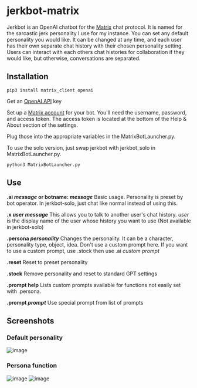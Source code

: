 # jerkbot-matrix

Jerkbot is an OpenAI chatbot for the [Matrix](https://matrix.org/) chat protocol.  It is named for the sarcastic jerk personality I use for my instance.  You can set any default personality you would like.  It can be changed at any time, and each user has their own separate chat history with their chosen personality setting.  Users can interact with each others chat histories for collaboration if they would like, but otherwise, conversations are separated.

## Installation

```
pip3 install matrix_client openai
```

Get an [OpenAI API](https://platform.openai.com/signup) key 

Set up a [Matrix account](https://app.element.io/#/welcome) for your bot.  You'll need the username, password, and access token.  The access token is located at the bottom of the Help & About section of the settings.

Plug those into the appropriate variables in the MatrixBotLauncher.py.

To use the solo version, just swap jerkbot with jerkbot_solo in MatrixBotLauncher.py.

```
python3 MatrixBotLauncher.py
```


## Use

**.ai _message_ or botname: _message_**
    Basic usage.
    Personality is preset by bot operator.
    In jerkbot-solo, just chat like normal instead of using this.
  
**.x _user message_**
    This allows you to talk to another user's chat history.
    _user_ is the display name of the user whose history you want to use
    (Not available in jerkbot-solo)
      
**.persona _personality_**
    Changes the personality.  It can be a character, personality type, object, idea.
    Don't use a custom prompt here.
    If you want to use a custom prompt, use .stock then use .ai _custom prompt_
        
**.reset**
    Reset to preset personality
    
**.stock**
    Remove personality and reset to standard GPT settings
    
**.prompt help**
    Lists custom prompts available for functions not easily set with .persona.
    
**.prompt _prompt_**
    Use special prompt from list of prompts

## Screenshots

### Default personality
![image](https://user-images.githubusercontent.com/127710567/234451304-c9997a73-c3ec-43c7-a5c2-f3e40d9b1283.png)

### Persona function
![image](https://user-images.githubusercontent.com/127710567/234452164-3a21889d-c801-41e2-8879-a122c7add623.png)
![image](https://user-images.githubusercontent.com/127710567/234451144-b780ee8e-9dfa-4bd0-9471-1ea5da07e4d2.png)

